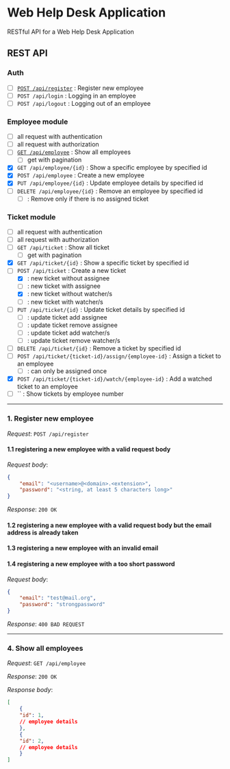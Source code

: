 # Web Help Desk Application
RESTful API for a Web Help Desk Application

## REST API 

### Auth

- [ ] [`POST /api/register`](#1.-register-new-employee) : Register new employee
- [ ] `POST /api/login` : Logging in an employee
- [ ] `POST /api/logout` : Logging out of an employee

### Employee module

- [ ] all request with authentication
- [ ] all request with authorization
- [ ] [`GET /api/employee`](#4.-show-all-employees) : Show all employees
  - [ ] get with pagination
- [x] `GET /api/employee/{id}` : Show a specific employee by specified id
- [x] `POST /api/employee` : Create a new employee
- [x] `PUT /api/employee/{id}` : Update employee details by specified id
- [ ] `DELETE /api/employee/{id}` : Remove an employee by specified id
  - [ ] : Remove only if there is no assigned ticket

### Ticket module

- [ ] all request with authentication
- [ ] all request with authorization
- [ ] `GET /api/ticket` : Show all ticket
  - [ ] get with pagination
- [x] `GET /api/ticket/{id}` : Show a specific ticket by specified id
- [ ] `POST /api/ticket` : Create a new ticket
  - [x] : new ticket without assignee
  - [ ] : new ticket with assignee
  - [x] : new ticket without watcher/s
  - [ ] : new ticket with watcher/s
- [ ] `PUT /api/ticket/{id}` : Update ticket details by specified id
  - [ ] : update ticket add assignee
  - [ ] : update ticket remove assignee
  - [ ] : update ticket add watcher/s
  - [ ] : update ticket remove watcher/s
- [ ] `DELETE /api/ticket/{id}` : Remove a ticket by specified id
- [ ] `POST /api/ticket/{ticket-id}/assign/{employee-id}` : Assign a ticket to an employee
  - [ ] : can only be assigned once
- [x] `POST /api/ticket/{ticket-id}/watch/{employee-id}` : Add a watched ticket to an employee
- [ ] `` : Show tickets by employee number

<hr/>

### 1. Register new employee
*Request*: `POST /api/register`

#### 1.1 registering a new employee with a valid request body

*Request body*:
```json
{
    "email": "<username>@<domain>.<extension>",
    "password": "<string, at least 5 characters long>"
}
```

*Response*: `200 OK`

#### 1.2 registering a new employee with a valid request body but the email address is already taken
#### 1.3 registering a new employee with an invalid email
#### 1.4 registering a new employee with a too short password

*Request body*:
```json
{
    "email": "test@mail.org",
    "password": "strongpassword"
}
```

*Response*: `400 BAD REQUEST`
<hr/>

### 4. Show all employees
*Request*: `GET /api/employee`

*Response*: `200 OK`

*Response body*:
```json
[
    {
	"id": 1,
	// employee details
    },
    {
	"id": 2,
	// employee details
    }
]
```
